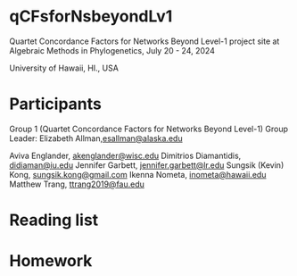 # qCFsforNsbeyondLv1
Quartet Concordance Factors for Networks Beyond Level-1 project site at Algebraic Methods in Phylogenetics, July 20 - 24, 2024

University of Hawaii, HI., USA




# Participants

Group 1 (Quartet Concordance Factors for Networks Beyond Level-1)
Group Leader: Elizabeth Allman,esallman@alaska.edu

Aviva Englander, akenglander@wisc.edu
Dimitrios Diamantidis, didiaman@iu.edu
Jennifer Garbett, jennifer.garbett@lr.edu
Sungsik (Kevin) Kong, sungsik.kong@gmail.com
Ikenna Nometa, inometa@hawaii.edu
Matthew Trang, ttrang2019@fau.edu

# Reading list

# Homework